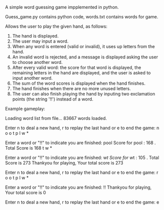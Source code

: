 A simple word guessing game impplemented in python.

Guess_game.py contains python code, words.txt contains words for game.

Allows the user to play the given hand, as follows:

1. The hand is displayed.
2. The user may input a word.
3. When any word is entered (valid or invalid), it uses up letters
   from the hand.
4. An invalid word is rejected, and a message is displayed asking
   the user to choose another word.
5. After every valid word: the score for that word is displayed,
   the remaining letters in the hand are displayed, and the user
   is asked to input another word.
6. The sum of the word scores is displayed when the hand finishes.
7. The hand finishes when there are no more unused letters.
8. The user can also finish playing the hand by inputing two 
   exclamation points (the string '!!') instead of a word.
   
Example gameplay:

Loading word list from file...
   83667 words loaded.

Enter n to deal a new hand, r to replay the last hand or e to end the game: n
o o t p l w * 

Enter a word or "!!" to indicate you are finished: pool
Score for pool : 168 .
Total Score is 168
t w * 

Enter a word or "!!" to indicate you are finished: w*t
Score for w*t : 105 .
Total Score is 273
Thankyou for playing, Your total score is 273

Enter n to deal a new hand, r to replay the last hand or e to end the game: r
o o t p l w * 

Enter a word or "!!" to indicate you are finished: !!
Thankyou for playing, Your total score is 0

Enter n to deal a new hand, r to replay the last hand or e to end the game: e

